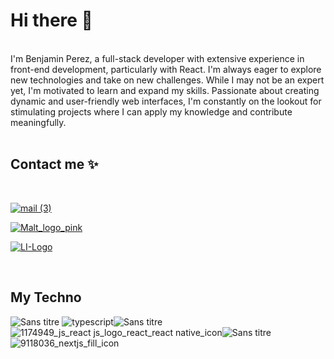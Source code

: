 # Hi there 👋

<!--
**BenPerez94/BenPerez94** is a ✨ _special_ ✨ repository because its `README.md` (this file) appears on your GitHub profile.

-->
<br>
I'm Benjamin Perez, a full-stack developer with extensive experience in front-end development, particularly with React. I'm always eager to explore new technologies and take on new challenges. While I may not be an expert yet, I'm motivated to learn and expand my skills. Passionate about creating dynamic and user-friendly web interfaces, I'm constantly on the lookout for stimulating projects where I can apply my knowledge and contribute meaningfully.
<br><br>

Contact me ✨
-

<br>

[![mail (3)](https://github.com/BenPerez94/BenPerez94/assets/43588198/0d124ad5-ca1e-4465-a340-a71b9d587c41)](mailto:benjamin.perez@outlook.fr?subject=[GitHub])

[![Malt_logo_pink](https://github.com/BenPerez94/BenPerez94/assets/43588198/fc16f877-2763-47d5-8f33-443eabd15426)](https://www.malt.fr/profile/benjaminperez2)

[![LI-Logo](https://github.com/BenPerez94/BenPerez94/assets/43588198/d6fdc6ca-5e7f-49d7-89e3-61117ff1a312)](https://www.linkedin.com/in/benjaminperez2/)

<br>

My Techno
-

![Sans titre](https://github.com/BenPerez94/BenPerez94/assets/43588198/ca90902e-0f4e-4d25-aebd-5fa595de6436)
![typescript](https://github.com/BenPerez94/BenPerez94/assets/43588198/0c96f268-109f-44c5-a4f4-9a76c51fbc4b)![Sans titre](https://github.com/BenPerez94/BenPerez94/assets/43588198/ca90902e-0f4e-4d25-aebd-5fa595de6436)
![1174949_js_react js_logo_react_react native_icon](https://github.com/BenPerez94/BenPerez94/assets/43588198/4d2d7358-87e4-4ab2-8120-e5c274782b41)![Sans titre](https://github.com/BenPerez94/BenPerez94/assets/43588198/ca90902e-0f4e-4d25-aebd-5fa595de6436)
![9118036_nextjs_fill_icon](https://github.com/BenPerez94/BenPerez94/assets/43588198/a77f91de-0f8c-4d2b-91e1-06ce773cc363)

